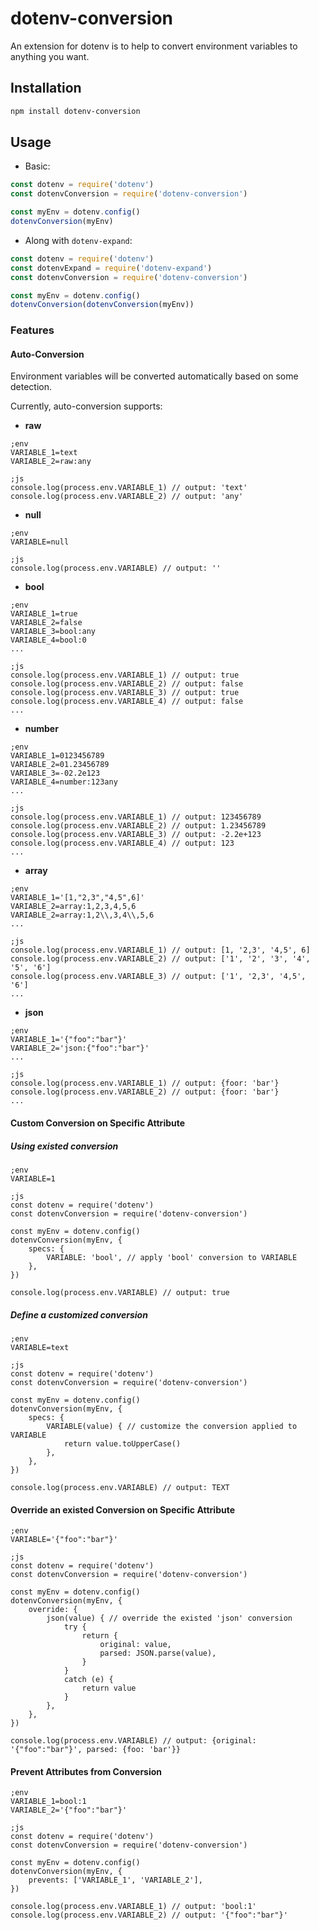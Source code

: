 # dotenv-conversion
An extension for dotenv is to help to convert environment variables to anything you want.

## Installation

```bash
npm install dotenv-conversion
```

## Usage

- Basic:

```javascript
const dotenv = require('dotenv')
const dotenvConversion = require('dotenv-conversion')

const myEnv = dotenv.config()
dotenvConversion(myEnv)
```

- Along with `dotenv-expand`:

```javascript
const dotenv = require('dotenv')
const dotenvExpand = require('dotenv-expand')
const dotenvConversion = require('dotenv-conversion')

const myEnv = dotenv.config()
dotenvConversion(dotenvConversion(myEnv))
```

### Features

#### Auto-Conversion

Environment variables will be converted automatically based on some detection.

Currently, auto-conversion supports:

- **raw**

```
;env
VARIABLE_1=text
VARIABLE_2=raw:any

;js
console.log(process.env.VARIABLE_1) // output: 'text'
console.log(process.env.VARIABLE_2) // output: 'any'
```

- **null**

```
;env
VARIABLE=null

;js
console.log(process.env.VARIABLE) // output: ''
```

- **bool**

```
;env
VARIABLE_1=true
VARIABLE_2=false
VARIABLE_3=bool:any
VARIABLE_4=bool:0
...

;js
console.log(process.env.VARIABLE_1) // output: true
console.log(process.env.VARIABLE_2) // output: false
console.log(process.env.VARIABLE_3) // output: true
console.log(process.env.VARIABLE_4) // output: false
...
```

- **number**

```
;env
VARIABLE_1=0123456789
VARIABLE_2=01.23456789
VARIABLE_3=-02.2e123
VARIABLE_4=number:123any
...

;js
console.log(process.env.VARIABLE_1) // output: 123456789
console.log(process.env.VARIABLE_2) // output: 1.23456789
console.log(process.env.VARIABLE_3) // output: -2.2e+123
console.log(process.env.VARIABLE_4) // output: 123
...
```

- **array**

```
;env
VARIABLE_1='[1,"2,3","4,5",6]'
VARIABLE_2=array:1,2,3,4,5,6
VARIABLE_2=array:1,2\\,3,4\\,5,6
...

;js
console.log(process.env.VARIABLE_1) // output: [1, '2,3', '4,5', 6]
console.log(process.env.VARIABLE_2) // output: ['1', '2', '3', '4', '5', '6']
console.log(process.env.VARIABLE_3) // output: ['1', '2,3', '4,5', '6']
...
```

- **json**

```
;env
VARIABLE_1='{"foo":"bar"}'
VARIABLE_2='json:{"foo":"bar"}'
...

;js
console.log(process.env.VARIABLE_1) // output: {foor: 'bar'}
console.log(process.env.VARIABLE_2) // output: {foor: 'bar'}
...
```

#### Custom Conversion on Specific Attribute

##### Using existed conversion
```
;env
VARIABLE=1

;js
const dotenv = require('dotenv')
const dotenvConversion = require('dotenv-conversion')

const myEnv = dotenv.config()
dotenvConversion(myEnv, {
    specs: {
        VARIABLE: 'bool', // apply 'bool' conversion to VARIABLE
    },
})

console.log(process.env.VARIABLE) // output: true
```

##### Define a customized conversion

```
;env
VARIABLE=text

;js
const dotenv = require('dotenv')
const dotenvConversion = require('dotenv-conversion')

const myEnv = dotenv.config()
dotenvConversion(myEnv, {
    specs: {
        VARIABLE(value) { // customize the conversion applied to VARIABLE
            return value.toUpperCase() 
        },
    },
})

console.log(process.env.VARIABLE) // output: TEXT
```

#### Override an existed Conversion on Specific Attribute

```
;env
VARIABLE='{"foo":"bar"}'

;js
const dotenv = require('dotenv')
const dotenvConversion = require('dotenv-conversion')

const myEnv = dotenv.config()
dotenvConversion(myEnv, {
    override: {
        json(value) { // override the existed 'json' conversion
            try {
                return {
                    original: value,
                    parsed: JSON.parse(value),
                }
            }
            catch (e) { 
                return value
            } 
        },
    },
})

console.log(process.env.VARIABLE) // output: {original: '{"foo":"bar"}', parsed: {foo: 'bar'}}
```

#### Prevent Attributes from Conversion

```
;env
VARIABLE_1=bool:1
VARIABLE_2='{"foo":"bar"}'

;js
const dotenv = require('dotenv')
const dotenvConversion = require('dotenv-conversion')

const myEnv = dotenv.config()
dotenvConversion(myEnv, {
    prevents: ['VARIABLE_1', 'VARIABLE_2'],
})

console.log(process.env.VARIABLE_1) // output: 'bool:1'
console.log(process.env.VARIABLE_2) // output: '{"foo":"bar"}'
```